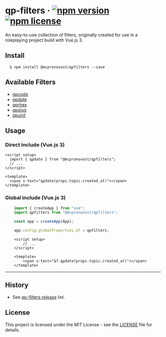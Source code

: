 # qp-filters &middot; [![npm version](https://img.shields.io/npm/v/@mcpronovost/qpfilters.svg?style=flat)](https://www.npmjs.com/package/@mcpronovost/qpfilters) [![npm license](https://img.shields.io/npm/l/@mcpronovost/qpfilters?color=%231081c2)](https://github.com/mcpronovost/qp-filters/blob/main/LICENSE)

An easy-to-use collection of filters, originally created for use in a roleplaying project build with Vue.js 3.

## Install

```
  $ npm install @mcpronovost/qpfilters --save
```

## Available Filters

* [qpcode](https://github.com/mcpronovost/qp-filters/wiki/qpcode)
* [qpdate](https://github.com/mcpronovost/qp-filters/wiki/qpdate)
* [qprhex](https://github.com/mcpronovost/qp-filters/wiki/qprhex)
* [qpslug](https://github.com/mcpronovost/qp-filters/wiki/qpslug)
* [qpunit](https://github.com/mcpronovost/qp-filters/wiki/qpunit)

## Usage

### Direct include (Vue.js 3)

``` vue
<script setup>
  import { qpdate } from "@mcpronovost/qpfilters";
  // ...
</script>

<template>
  <span v-text="qpdate(props.topic.created_at)"></span>
</template>
```

### Global include (Vue.js 3)

``` javascript
    import { createApp } from "vue";
    import qpfilters from "@mcpronovost/qpfilters";

    const app = createApp(App);

    app.config.globalProperties.$f = qpfilters;
```

``` vue
    <script setup>
        // ...
    </script>

    <template>
        <span v-text="$f.qpdate(props.topic.created_at)"></span>
    </template>
```

--------------------------------------------------------------------

## History

* See [qp-filters release](https://github.com/mcpronovost/qp-filters/releases) list.

## License

This project is licensed under the MIT License - see the [LICENSE](https://github.com/mcpronovost/qp-filters/blob/main/LICENSE) file for details.
